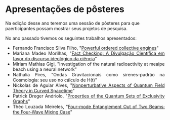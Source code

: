 # Apresentações de pôsteres

Na edição desse ano teremos uma sessão de pôsteres para que paerticipantes possam mostrar seus projetos de pesquisa.

No ano passado tivemos os seguintes trabalhos apresentados:

<div style="text-align: justify">
 <ul>
   <li> Fernando Francisco Silva Filho, "<a href="https://drive.google.com/file/d/1LFWa1gsWD2hXvlJ98xAM0pVV16S9WRUP/view?usp=sharing">Powerful ordered collective engines</a>"</li>
   <li> Mariana Madeo Morilhas, "<a href="https://drive.google.com/file/d/1n261DgmHVKodfKK94d8BiF3kQIpI0FTE/view?usp=sharing">Fact Checking: A Divulgação Científica em favor do discurso ideológico da ciência</a>" </li>
   <li> Miriam Mathias Gigi, "Investigation of the natural radioactivity at meaipe beach using a neural network" </li>
  <li> Nathalia Pires, "Ondas Gravitacionais como sirenes-padrão na Cosmologia: seu uso no cálculo de H(t)" </li>
  <li> Níckolas de Aguiar Alves, "<a href="https://drive.google.com/file/d/1vukKAkR3DMIRedh43b5kLoD9DW3E8Jl7/view?usp=sharing">Nonperturbative Aspects of Quantum Field Theory in Curved Spacetime</a>" </li>
  <li> Patrick Dreger Andriolo, "<a href="https://drive.google.com/file/d/1KWDbu8p2WOeE5psWhqxhovCiH-iJDBOZ/view?usp=sharing">Properties of the Quantum Sets of Exclusivity Graphs</a>" </li>
  <li> Théo Louzada Meireles, "<a href="https://drive.google.com/file/d/1rdHRjdJKbYfd32vT7zVCtWh9m9M2C7eh/view?usp=sharing">Four-mode Entanglement Out of Two Beams: the Four-Wave Mixing Case</a>" </li>
 </ul>
</div>
